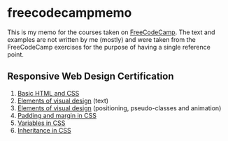 # freecodecampmemo

This is my memo for the courses taken on [FreeCodeCamp](https://www.freecodecamp.org/learn/). 
The text and examples are not written by me (mostly) and were taken from the FreeCodeCamp exercises for the purpose of having a single reference point. 


## Responsive Web Design Certification 

1. [Basic HTML and CSS](files/basic_html_and_css.md)
2. [Elements of visual design](files/visual_design.md) (text)
3. [Elements of visual design](files/visual_design_2.md) (positioning, pseudo-classes and animation)
4. [Padding and margin in CSS](files/padding_margin.md)
5. [Variables in CSS](files/variables.md)
6. [Inheritance in CSS](files/inheritance.md)


